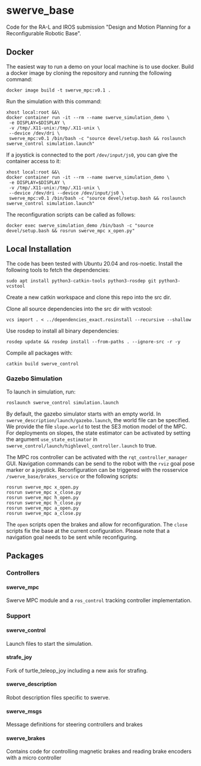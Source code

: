 # swerve_base
Code for the RA-L and IROS submission "Design and Motion Planning for a Reconfigurable Robotic Base".
## Docker
The easiest way to run a demo on your local machine is to use docker.
Build a docker image by cloning the repository and running the following command:
```
docker image build -t swerve_mpc:v0.1 .
```
Run the simulation with this command:
```
xhost local:root &&\
docker container run -it --rm --name swerve_simulation_demo \
 -e DISPLAY=$DISPLAY \
 -v /tmp/.X11-unix:/tmp/.X11-unix \
 --device /dev/dri \
 swerve_mpc:v0.1 /bin/bash -c "source devel/setup.bash && roslaunch swerve_control simulation.launch"
```
If a joystick is connected to the port `/dev/input/js0`, you can give the container access to it:
```
xhost local:root &&\
docker container run -it --rm --name swerve_simulation_demo \
 -e DISPLAY=$DISPLAY \
 -v /tmp/.X11-unix:/tmp/.X11-unix \
 --device /dev/dri --device /dev/input/js0 \
 swerve_mpc:v0.1 /bin/bash -c "source devel/setup.bash && roslaunch swerve_control simulation.launch"
```
 
The reconfiguration scripts can be called as follows:
```
docker exec swerve_simulation_demo /bin/bash -c "source devel/setup.bash && rosrun swerve_mpc x_open.py"
```

## Local Installation
The code has been tested with Ubuntu 20.04 and ros-noetic.
Install the following tools to fetch the dependencies:
```
sudo apt install python3-catkin-tools python3-rosdep git python3-vcstool
```

Create a new catkin workspace and clone this repo into the src dir.

Clone all source dependencies into the src dir with vcstool:
```
vcs import . < ../dependencies_exact.rosinstall --recursive --shallow
```

Use rosdep to install all binary dependencies:
```
rosdep update && rosdep install --from-paths . --ignore-src -r -y
```

Compile all packages with:
```
catkin build swerve_control
```

### Gazebo Simulation
To launch in simulation, run:
```
roslaunch swerve_control simulation.launch
```
By default, the gazebo simulator starts with an empty world. In `swerve_description/launch/gazebo.launch`, the world file can be specified. We provide the file `slope.world` to test the SE3 motion model of the MPC. For deployments on slopes, the state estimator can be activated by setting the argument `use_state_estimator` in `swerve_control/launch/highlevel_controller.launch` to true.

The MPC ros controller can be activated with the `rqt_controller_manager` GUI. Navigation commands can be send to the robot with the `rviz` goal pose marker or a joystick.
Reconfiguration can be triggered with the rosservice `/swerve_base/brakes_service` or the following scripts:
```
rosrun swerve_mpc x_open.py
rosrun swerve_mpc x_close.py
rosrun swerve_mpc h_open.py
rosrun swerve_mpc h_close.py
rosrun swerve_mpc a_open.py
rosrun swerve_mpc a_close.py
```
The `open` scripts open the brakes and allow for reconfiguration. The `close` scripts fix the base at the current configuration. Please note that a navigation goal needs to be sent while reconfiguring.

## Packages
### Controllers
#### swerve_mpc
Swerve MPC module and a `ros_control` tracking controller implementation.
### Support
#### swerve_control
Launch files to start the simulation. 

#### strafe_joy
Fork of turtle_teleop_joy including a new axis for strafing.

#### swerve_description
Robot description files specific to swerve.

#### swerve_msgs
Message definitions for steering controllers and brakes

#### swerve_brakes
Contains code for controlling magnetic brakes and reading brake encoders with a micro controller
